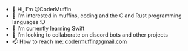 - 👋 Hi, I’m @CoderMuffin
- 👀 I’m interested in muffins, coding and the C and Rust programming languages :D
- 🌱 I’m currently learning Swift
- 💞️ I’m looking to collaborate on discord bots and other projects
- 📫 How to reach me: codermuffin@gmail.com

<!---
CoderMuffin/CoderMuffin is a ✨ special ✨ repository because its `README.md` (this file) appears on your GitHub profile.
You can click the Preview link to take a look at your changes.
--->
